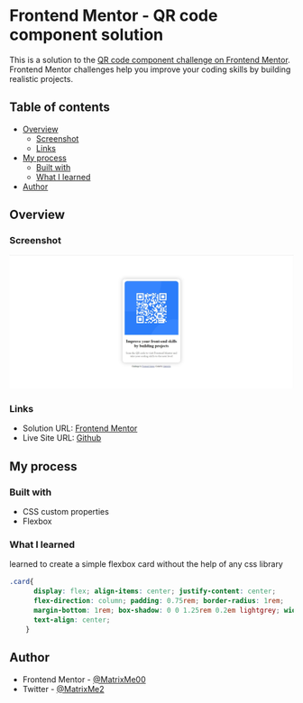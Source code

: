 # Frontend Mentor - QR code component solution

This is a solution to the [QR code component challenge on Frontend Mentor](https://www.frontendmentor.io/challenges/qr-code-component-iux_sIO_H). Frontend Mentor challenges help you improve your coding skills by building realistic projects. 

## Table of contents

- [Overview](#overview)
  - [Screenshot](#screenshot)
  - [Links](#links)
- [My process](#my-process)
  - [Built with](#built-with)
  - [What I learned](#what-i-learned)
- [Author](#author)

## Overview

### Screenshot

![](./screenshot.jpg)

### Links

- Solution URL: [Frontend Mentor](https://www.frontendmentor.io/solutions/qr-code-card-O5k9sJLYvv)
- Live Site URL: [Github](https://matrixme00.github.io./FrontendMentor/cards/qrcode/)

## My process

### Built with

- CSS custom properties
- Flexbox

### What I learned

learned to create a simple flexbox card without the help of any css library

```css
.card{
      display: flex; align-items: center; justify-content: center;
      flex-direction: column; padding: 0.75rem; border-radius: 1rem;
      margin-bottom: 1rem; box-shadow: 0 0 1.25rem 0.2em lightgrey; width: fit-content;
      text-align: center;
    }
```

## Author

- Frontend Mentor - [@MatrixMe00](https://www.frontendmentor.io/profile/matrixme00)
- Twitter - [@MatrixMe2](https://www.twitter.com/matrixme2)
